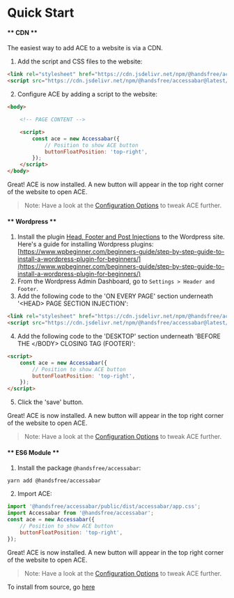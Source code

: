 # Quick Start
<!-- tabs:start -->

#### ** CDN **
The easiest way to add ACE to a website is via a CDN.

1. Add the script and CSS files to the website:
```html
<link rel="stylesheet" href="https://cdn.jsdelivr.net/npm/@handsfree/accessabar@latest/public/dist/accessabar/app.css">
<script src="https://cdn.jsdelivr.net/npm/@handsfree/accessabar@latest/public/dist/accessabar/accessabar.bundle.js"></script>
```

2. Configure ACE by adding a script to the website:
```html
<body>

    <!-- PAGE CONTENT -->

    <script>
        const ace = new Accessabar({
            // Position to show ACE button
            buttonFloatPosition: 'top-right',
        });
    </script>
</body>
```

Great! ACE is now installed. A new button will appear in the top right corner of the website to open ACE.

> Note: Have a look at the [Configuration Options](config.md) to tweak ACE further.

#### ** Wordpress **
1. Install the plugin [Head, Footer and Post Injections](https://wordpress.org/plugins/header-footer/) to the Wordpress site.
Here's a guide for installing Wordpress plugins: [https://www.wpbeginner.com/beginners-guide/step-by-step-guide-to-install-a-wordpress-plugin-for-beginners/](https://www.wpbeginner.com/beginners-guide/step-by-step-guide-to-install-a-wordpress-plugin-for-beginners/) 
2. From the Wordpress Admin Dashboard, go to `Settings > Header and Footer`.
3. Add the following code to the 'ON EVERY PAGE' section underneath '\<HEAD\> PAGE SECTION INJECTION':
```html
<link rel="stylesheet" href="https://cdn.jsdelivr.net/npm/@handsfree/accessabar@latest/public/dist/accessabar/app.css">
<script src="https://cdn.jsdelivr.net/npm/@handsfree/accessabar@latest/public/dist/accessabar/accessabar.bundle.js"></script>
```
4. Add the following code to the 'DESKTOP' section underneath 'BEFORE THE \</BODY\> CLOSING TAG (FOOTER)':
```html
<script>
    const ace = new Accessabar({
        // Position to show ACE button
        buttonFloatPosition: 'top-right',
    });
</script>
```
5. Click the 'save' button.

Great! ACE is now installed. A new button will appear in the top right corner of the website to open ACE.

> Note: Have a look at the [Configuration Options](config.md) to tweak ACE further.

#### ** ES6 Module **
1. Install the package `@handsfree/accessabar`:
```
yarn add @handsfree/accessabar
```

2. Import ACE:
```javascript
import '@handsfree/accessabar/public/dist/accessabar/app.css';
import Accessabar from '@handsfree/accessabar';
const ace = new Accessabar({
    // Position to show ACE button
    buttonFloatPosition: 'top-right',
});
```

Great! ACE is now installed. A new button will appear in the top right corner of the website to open ACE.

> Note: Have a look at the [Configuration Options](config.md) to tweak ACE further.

<!-- tabs:end -->

To install from source, go [here](build.md)

